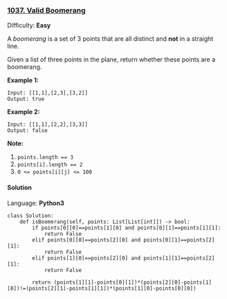 ### [1037\. Valid Boomerang](https://leetcode.com/problems/valid-boomerang/)

Difficulty: **Easy**


A _boomerang_ is a set of 3 points that are all distinct and **not** in a straight line.

Given a list of three points in the plane, return whether these points are a boomerang.

**Example 1:**

```
Input: [[1,1],[2,3],[3,2]]
Output: true
```


**Example 2:**

```
Input: [[1,1],[2,2],[3,3]]
Output: false
```


**Note:**

1.  `points.length == 3`
2.  `points[i].length == 2`
3.  `0 <= points[i][j] <= 100`


#### Solution

Language: **Python3**

```python3
class Solution:
    def isBoomerang(self, points: List[List[int]]) -> bool:
        if points[0][0]==points[1][0] and points[0][1]==points[1][1]:
            return False
        elif points[0][0]==points[2][0] and points[0][1]==points[2][1]:
            return False
        elif points[1][0]==points[2][0] and points[1][1]==points[2][1]:
            return False
        
        return (points[1][1]-points[0][1])*(points[2][0]-points[1][0])!=(points[2][1]-points[1][1])*(points[1][0]-points[0][0])
```